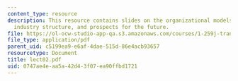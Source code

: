```yaml
---
content_type: resource
description: This resource contains slides on the organizational models, US implementation,
  industry structure, and prospects for the future.
file: https://ol-ocw-studio-app-qa.s3.amazonaws.com/courses/1-259j-transit-management-fall-2006/0747ae4eaa5a42d43f07ea90ffbd1721_lect02.pdf
file_type: application/pdf
parent_uid: c5199ea9-e6af-4dae-515d-86e4acb93657
resourcetype: Document
title: lect02.pdf
uid: 0747ae4e-aa5a-42d4-3f07-ea90ffbd1721
---
```

